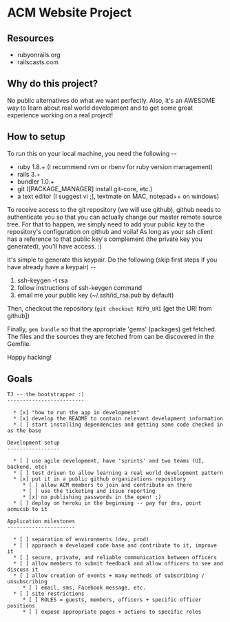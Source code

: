 ACM Website Project
===================

Resources
---------
- rubyonrails.org
- railscasts.com

Why do this project?
--------------------

No public alternatives do what we want perfectly. Also, it's an AWESOME way to
learn about real world development and to get some great experience working on
a real project!

How to setup
------------

To run this on your local machine, you need the following --

  * ruby 1.8.+ (I recommend rvm or rbenv for ruby version management)
  * rails 3.+
  * bundler 1.0.+
  * git ([PACKAGE\_MANAGER] install git-core, etc.)
  * a text editor (I suggest vi ;], textmate on MAC, notepad++ on windows)

To receive access to the git repository (we will use github), github needs to
authenticate you so that you can actually change our master remote source tree.
For that to happen, we simply need to add your public key to the repository's
configuration on github and voila! As long as your ssh client has a reference
to that public key's complement (the private key you generated),
you'll have access. :)

It's simple to generate this keypair.
Do the following (skip first steps if you have already have a keypair)  --

  1. ssh-keygen -t rsa
  2. follow instructions of ssh-keygen command
  3. email me your public key (~/.ssh/id\_rsa.pub by default)

Then, checkout the repository (`git checkout REPO_URI` [get the URI from github])

Finally, `gem bundle` so that the appropriate 'gems' (packages) get fetched.
The files and the sources they are fetched from can be discovered in the Gemfile.

Happy hacking!

Goals
-----

    TJ -- the bootstrapper :)
    -------------------------

      * [x] "how to run the app in development"
      * [x] develop the README to contain relevant development information
      * [ ] start installing dependencies and getting some code checked in as the base

    Development setup
    -----------------

      * [ ] use agile development, have 'sprints' and two teams (UI, backend, etc)
      * [ ] test driven to allow learning a real world development pattern
      * [x] put it in a public github organizations repository
         * [ ] allow ACM members to join and contribute on there
         * [ ] use the ticketing and issue reporting
         * [x] no publishing passwords in the open! ;)
      * [ ] deploy on heroku in the beginning -- pay for dns, point acmucsb to it

    Application milestones
    ----------------------

      * [ ] separation of environments (dev, prod)
      * [ ] approach a developed code base and contribute to it, improve it
      * [ ] secure, private, and reliable communication between officers
      * [ ] allow members to submit feedback and allow officers to see and discuss it
      * [ ] allow creation of events + many methods of subscribing / unsubscribing
         * [ ] email, sms, Facebook message, etc.
      * [ ] site restrictions
         * [ ] ROLES = guests, members, officers + specific officer positions
         * [ ] expose appropriate pages + actions to specific roles
